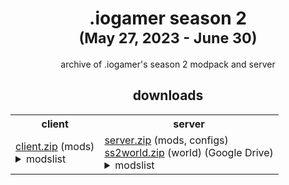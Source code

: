<h1 align="center">.iogamer season 2<br><sup>(May 27, 2023 - June 30)</sup></h1>

<p align="center">archive of .iogamer's season 2 modpack and server</p>

<h2 align="center">downloads</h2>

<table>
	<tr>
		<th>client</th>
		<th>server</th>
	</tr>
	<tr>
		<td>
			<a href="https://github.com/iogamers/season-2/raw/main/client.zip">client.zip</a> (mods)<br>
			<details>
				<summary>modslist</summary>
				- appleskin-fabric-mc1.19-2.4.1<br>
				- architectury-6.5.85-fabric<br>
				- artifacts-7.1.1+fabric<br>
				- axolotlbuckets-1.1.0+1.19<br>
				- badpackets-fabric-0.2.1<br>
				- BuildingWands-mc1.19.2-2.6.6-release-fabric<br>
				- cammies-minecart-tweaks-1.6<br>
				- carryon-fabric-1.19.2-2.0.5.11<br>
				- cccbridge-mc1.19.2-fabric-v1.5.1<br>
				- cc-restitched-1.101.2<br>
				- CITResewn-1.1.2+1.19.2<br>
				- cleanchat-1.0.1+1.19.2<br>
				- create-fabric-0.5.1-b-build.1089+mc1.19.2<br>
				- diggusmaximus-1.5.8-1.19<br>
				- dynamic-fps-2.2.0<br>
				- fabric-api-0.76.0+1.19.2<br>
				- fabrication-3.3.1+1.19<br>
				- fabric-language-kotlin-1.9.4+kotlin.1.8.21<br>
				- fabric-seasons-2.2.1+1.19<br>
				- ferritecore-5.0.3-fabric<br>
				- gate-of-babylon-1.7.0+1.19.2<br>
				- geckolib-fabric-1.19-3.1.40<br>
				- ImmediatelyFast-1.1.12+1.19<br>
				- indium-1.0.9+mc1.19.2<br>
				- inmis-2.7.1-1.19<br>
				- lambdynamiclights-2.2.0+1.19.2<br>
				- lazydfu-0.1.3<br>
				- modmenu-4.2.0-beta.2<br>
				- moonlight-1.19.2-2.2.3-fabric<br>
				- mysticaloaktree-1.19.2-1.8-fabric<br>
				- noenchantcap-fabric-1.19.2-2.2.4<br>
				- Origins-1.19.2-1.7.1<br>
				- origins-minus-2.0.6<br>
				- owo-lib-0.9.3+1.19<br>
				- Pehkui-3.7.6+1.14.4-1.20.1<br>
				- reeses_sodium_options-1.4.9+mc1.19.2-build.67<br>
				- RoughlyEnoughItems-9.1.628<br>
				- scriptor-0.4.5<br>
				- shulkerboxtooltip-fabric-3.2.2+1.19.2<br>
				- slotlink-5.1.3<br>
				- sodium-extra-0.4.16+mc1.19.2-build.90<br>
				- sodium-fabric-mc1.19.2-0.4.4+build.18<br>
				- TechReborn-5.4.0<br>
				- trinkets-3.4.2<br>
				- wraith-waystones-3.0.8+mc1.19.2<br>
				- wthit-fabric-5.16.1<br>
				- Xaeros_Minimap_23.5.0_Fabric_1.19.1<br>
				- XaerosWorldMap_1.30.6_Fabric_1.19.1<br>
				- xercapaint-fabric-1.19.2-1.0.2
			</details>
		</td>
		<td>
			<a href="https://github.com/iogamers/season-2/raw/main/server.zip">server.zip</a> (mods, configs)<br>
			<a href="https://drive.google.com/file/d/1z--F-zf_YjP9tDDIdKPpMPN1UC37RKAy/view?usp=sharing">ss2world.zip</a> (world) (Google Drive)
			<details>
				<summary>modslist</summary>
				- appleskin-fabric-mc1.19-2.4.1<br>
				- architectury-6.5.85-fabric<br>
				- artifacts-7.1.1+fabric<br>
				- breedablekillerrabbit-1.19.2-3.2<br>
				- BuildingWands-mc1.19.2-2.6.6-release-fabric<br>
				- cammies-minecart-tweaks-1.6<br>
				- carryon-fabric-1.19.2-2.0.5.11<br>
				- cccbridge-mc1.19.2-fabric-v1.5.1<br>
				- cc-restitched-1.101.2<br>
				- CITResewn-1.1.2+1.19.2<br>
				- collective-1.19.2-6.57<br>
				- create-bad <b>(qmelz mod. fixes a crash with trains that are at an invalid position)</b><br>
				- create-fabric-0.5.1-b-build.1089+mc1.19.2<br>
				- diggusmaximus-1.5.8-1.19<br>
				- discarpet-1.19.2-1.4.7<br>
				- do-a-barrel-roll-2.6.2+1.19.2-fabric<br>
				- EditSign-1.19.2-2.6.0<br>
				- fabric-api-0.76.0+1.19.2<br>
				- fabrication-3.3.1+1.19<br>
				- fabric-carpet-1.19.2-1.4.84+v221018<br>
				- fabric-language-kotlin-1.9.4+kotlin.1.8.21<br>
				- fabric-seasons-2.2.1+1.19<br>
				- fabrictailor-2.0.1<br>
				- ferritecore-5.0.3-fabric<br>
				- gate-of-babylon-1.7.0+1.19.2<br>
				- geckolib-fabric-1.19-3.1.40<br>
				- gottagofast-1.0.2-1.19.2<br>
				- graves-2.1.31.19.2<br>
				- hexlands-fabric-1.19.2-4.0.0<br>
				- ImmediatelyFast-1.1.12+1.19<br>
				- improvedvanilla-fabric-1.19.2-1.6.3<br>
				- indium-1.0.9+mc1.19.2<br>
				- inmis-2.7.1-1.19<br>
				- itemflexer_1.19-1.3.0<br>
				- lazydfu-0.1.3<br>
				- lithium-fabric-mc1.19.2-0.11.1<br>
				- moonlight-1.19.2-2.2.3-fabric<br>
				- mostructures-1.4.3+1.19.2<br>
				- mysticaloaktree-1.19.2-1.8-fabric<br>
				- nbtcrafting-2.2.3+mc1.19<br>
				- noenchantcap-fabric-1.19.2-2.2.4<br>
				- Origins-1.19.2-1.7.1<br>
				- origins-minus-2.0.6<br>
				- owo-lib-0.9.3+1.19<br>
				- Pehkui-3.7.6+1.14.4-1.20.1<br>
				- repurposed_structures_fabric-6.3.24+1.19.2<br>
				- scriptor-0.4.5<br>
				- skeletonhorsespawn-1.19.2-3.6<br>
				- slotlink-5.1.3<br>
				- starbidous-more-end-cities-fabric-1.0.0+1.19<br>
				- starlight-1.1.1+fabric.ae22326<br>
				- styled-chat-2.0.3+1.19.2<br>
				- survival-debug-mod-1.0.1<br>
				- TechReborn-5.4.0<br>
				- trinkets-3.4.2<br>
				- wraith-waystones-3.0.8+mc1.19.2<br>
				- XaerosWorldMap_1.30.6_Fabric_1.19.1<br>
				- xercapaint-fabric-1.19.2-1.0.2<br>
				- YungsApi-1.19.2-Fabric-3.8.9<br>
				- YungsBetterDesertTemples-1.19.2-Fabric-2.2.2<br>
				- YungsBetterDungeons-1.19.2-Fabric-3.2.1<br>
				- YungsBetterMineshafts-1.19.2-Fabric-3.2.0<br>
				- YungsBetterOceanMonuments-1.19.2-Fabric-2.1.0<br>
				- YungsBetterStrongholds-1.19.2-Fabric-3.2.0
			</details>
		</td>
	</tr>
</table>